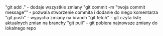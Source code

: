 "git add ." - dodaje wszystkie zmiany
"git commit -m "twoja commit message"" - pozwala stworzenie commita i dodanie do niego komentarza
"git push" - wypycha zmiany na branch
"git fetch" - git czyta listę aktualnych zmian na branchy
"git pull" - git pobiera najnowsze zmiany do lokalnego repo

